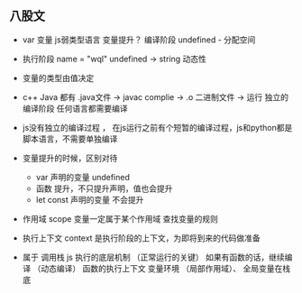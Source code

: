 






























## 八股文
   - var 变量 js弱类型语言
     变量提升？ 编译阶段
     undefined - 分配空间
   - 执行阶段 name = "wql"
     undefined -> string 动态性
   - 变量的类型由值决定
   - c++ Java 都有 .java文件 -> javac complie  -> .o 二进制文件 -> 运行
      独立的编译阶段
      任何语言都需要编译
   - js没有独立的编译过程 ， 在js运行之前有个短暂的编译过程，js和python都是脚本语言，不需要单独编译

   - 变量提升的时候，区别对待
     - var 声明的变量 undefined
     - 函数 提升，不只提升声明，值也会提升
     - let const 声明的变量 不会提升
   - 作用域 scope
    变量一定属于某个作用域
    查找变量的规则

   - 执行上下文 context
     是执行阶段的上下文，为即将到来的代码做准备
   - 属于 调用栈
     js 执行的底层机制 （正常运行的关键）
     如果有函数的话，继续编译 （动态编译）
     函数的执行上下文  变量环境 （局部作用域）、
     全局变量在栈底